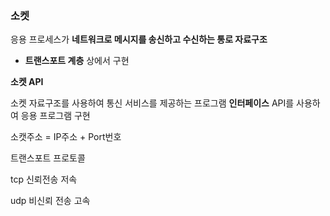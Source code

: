 ### 소켓

응용 프로세스가 **네트워크로 메시지를 송신하고 수신하는 통로 자료구조**

+ **트랜스포트 계층** 상에서 구현



**소켓 API**

소켓 자료구조를 사용하여 통신 서비스를 제공하는 프로그램 **인터페이스**
 API를 사용하여 응용 프로그램 구현





소캣주소 = IP주소 + Port번호



트랜스포트 프로토콜 

tcp 신뢰전송 저속



udp 비신뢰 전송 고속